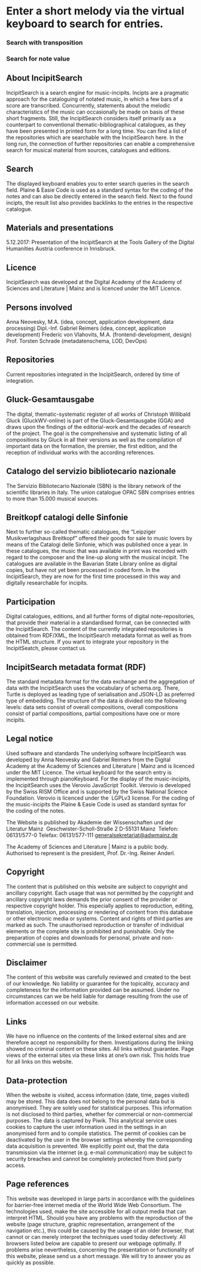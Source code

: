 # Enter a short melody via the virtual keyboard to search for entries. 


### Search with transposition
### Search for note value



## About IncipitSearch
IncipitSearch is a search engine for music-incipits. Incipts are a pragmatic approach for the cataloguing of notated music, in which a few bars of a score are transcribed. Concurrently, statements about the melodic characteristics of the music can occasionally be made on basis of these short fragments. Still, the IncipitSearch considers itself primarily as a counterpart to conventional thematic-bibliographical catalogues, as they have been presented in printed form for a long time. 
You can find a list of the repositories which are searchable with the IncipitSearch here. In the long run, the connection of further repositories can enable a comprehensive search for musical material from sources, catalogues and editions. 

## Search
The displayed keyboard enables you to enter search queries in the search field. 
Plaine & Easie Code is used as a standard syntax for the coding of the notes and can also be directly entered in the search field. Next to the found incipts, the result list also provides backlinks to the entries in the respective catalogue. 

## Materials and presentations 
5.12.2017: Presentation of the IncipitSearch at the Tools Gallery of the Digital Humanities Austria conference in Innsbruck.

## Licence
IncipitSearch was developed at the Digital Academy of the Academy of Sciences and Literature | Mainz and is licenced under the MIT Licence. 

## Persons involved
Anna Neovesky, M.A. (idea, concept, application development, data processing) Dipl.-Inf. Gabriel Reimers (idea, concept, application development) Frederic von Vlahovits, M.A. (frontend-development, design) Prof. Torsten Schrade (metadatenschema, LOD, DevOps)

## Repositories
Current repositories integrated in the IncipitSearch, ordered by time of integration. 

## Gluck-Gesamtausgabe
The digital, thematic-systematic register of all works of Christoph Willibald Gluck (GluckWV-online) is part of the Gluck-Gesamtausgabe (GGA) and draws upon the findings of the editorial-work and the decades of research of the project. The goal is the comprehensive and systematic listing of all compositions by Gluck in all their versions as well as the compilation of important data on the formation, the premier, the first edition, and the reception of individual works with the according references. 

## Catalogo del servizio bibliotecario nazionale
The Servizio Bibliotecario Nazionale (SBN) is the library network of the scientific libraries in Italy. The union catalogue OPAC SBN comprises entries to more than 15.000 musical sources. 

## Breitkopf catalogi delle Sinfonie
Next to further so-called thematic catalogues, the “Leipziger Musikverlagshaus Breitkopf” offered their goods for sale to music lovers by means of the Catalogi delle Sinfonie, which was published once a year. In these catalogues, the music that was available in print was recorded with regard to the composer and the line-up along with the musical incipit. The catalogues are available in the Bavarian State Library online as digital copies, but have not yet been processed in coded form. In the IncipitSearch, they are now for the first time processed in this way and digitally researchable for incipits. 


## Participation
Digital catalogues, editions, and all further forms of digital note-repositories, that provide their material in a standardised format, can be connected with the IncipitSearch. The content of the currently integrated repositories is obtained from RDF/XML, the IncipitSearch metadata format as well as from the HTML structure. If you want to integrate your repository in the IncipitSeatch, please contact us. 

## IncipitSearch metadata format (RDF)
The standard metadata format for the data exchange and the aggregation of data with the IncipitSearch uses the vocabulary of schema.org. There, Turtle is deployed as leading type of serialisation and JSON-LD as preferred type of embedding. The structure of the data is divided into the following levels: data sets consist of overall compositions, overall compositions consist of partial compositions, partial compositions have one or more incipits. 


## Legal notice 

Used software and standards 
The underlying software IncipitSearch was developed by Anna Neovesky and Gabriel Reimers from the Digital Academy at the Academy of Sciences and Literature | Mainz and is licenced under the MIT Licence. The virtual keyboard for the search entry is implemented through pianoKeyboard. For the display of the music-incipits, the IncipitSearch uses the Verovio JavaScript Toolkit. Verovio is developed by the Swiss RISM Office and is supported by the Swiss National Science Foundation. Verovio is licenced under the  LGPLv3 license. For the coding of the music-incipits the Plaine & Easie Code is used as standard syntax for the coding of the notes. 

The Website is published by
Akademie der Wissenschaften und der Literatur Mainz  Geschwister-Scholl-Straße 2 D-55131 Mainz  Telefon: 06131/577-0 Telefax: 06131/577-111 generalsekretariat@adwmainz.de

The Academy of Sciences and Literature | Mainz is a public body. Authorised to represent is the president, Prof. Dr.-Ing. Reiner Anderl.

## Copyright
The content that is published on this website are subject to copyright and ancillary copyright. Each usage that was not permitted by the copyright and ancillary copyright laws demands the prior consent of the provider or respective copyright holder. This especially applies to reproduction, editing, translation, injection, processing or rendering of content from this database or other electronic media or systems. Content and rights of third parties are marked as such. The unauthorised reproduction or transfer of individual elements or the complete site is prohibited and punishable. Only the preparation of copies and downloads for personal, private and non-commercial use is permitted.

## Disclaimer
The content of this website was carefully reviewed and created to the best of our knowledge. No liability or guarantee for the topicality, accuracy and completeness for the information provided can be assumed. Under no circumstances can we be held liable for damage resulting from the use of information accessed on our website. 

## Links
We have no influence on the contents of the linked external sites and are therefore accept no responsibility for them. Investigations during the linking showed no criminal content on these sites. All links without guarantee. Page views of the external sites via these links at one’s own risk. This holds true for all links on this website. 

## Data-protection
When the website is visited, access information (date, time, pages visited) may be stored. This data does not belong to the personal data but is anonymised. They are solely used for statistical purposes. This information is not disclosed to third parties, whether for commercial or non-commercial purposes. The data is captured by Piwik. This analytical service uses cookies to capture the user information used in the settings in an anonymised form and to compile statistics.  The permit of cookies can be deactivated by the user in the browser settings whereby the corresponding data acquisition is prevented. 
We explicitly point out, that the data transmission via the internet (e.g. e-mail communication) may be subject to security breaches and cannot be completely protected from third party access. 

## Page references
This website was developed in large parts in accordance with the guidelines for barrier-free internet media of the World Wide Web Consortium. The technologies used, make the site accessible for all output media that can interpret HTML. Should you have any problems with the reproduction of the website (page structure, graphic representation, arrangement of the navigation etc.), this could be caused by the usage of an older browser, that cannot or can merely interpret the techniques used today defectively. 
All browsers listed below are capable to present our webpage optimally. If problems arise nevertheless, concerning the presentation or functionality of this website, please send us a short message. We will try to answer you as quickly as possible. 
